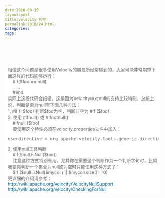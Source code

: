 ```yaml
---
date:2010-09-19
layout:post
title:velocity 判空
permalink:2010/24.html
categories:
tags:
---
```



<p><span style="font-family: Arial, sans-serif, Helvetica, Tahoma; color: #666666; line-height: 18px;">   <div class="blog_title" style="margin-bottom: 0px; padding-left: 7px; height: 64px;">    <h3 style="font-size: 16px; line-height: 1.5em; margin-top: 0px; margin-right: 0px; margin-bottom: 0.5em; margin-left: 0px; padding-top: 10px; padding-right: 0px; padding-bottom: 0px; padding-left: 0px; color: black;"><a style="color: white; text-decoration: none;" href="http://esteem.iteye.com/blog/249466">Velocity中如何判断null</a></h3>   </div>   <div class="blog_content" style="background-color: white; margin-top: 0px; margin-right: 6px; margin-bottom: 0px; margin-left: 4px; color: #666666; padding: 5px;">    <div id="_mcontent" class="mcontent">     <p style="padding: 0px; margin: 0px;">相信这个问题是很多使用Velocity的朋友所经常碰到的，大家可能非常期望下面这样的代码能够运行：</p>     <p style="padding: 0px; margin: 0px;">&nbsp;&nbsp;&nbsp; #if($foo == null)&nbsp;<br />&nbsp;&nbsp;&nbsp; &nbsp;&nbsp; ...<br />&nbsp;&nbsp;&nbsp; #end</p>     <p style="padding: 0px; margin: 0px;">实际上这段代码会报错。这是因为Velocity中对null的支持比较特别。总统上说，判断是否为null有下面几种方法：</p>     <p style="padding: 0px; margin: 0px;">1. #if (! $foo) 判断$foo为空，判断非空为 #if ($foo)</p>     <p style="padding: 0px; margin: 0px;">2. 使用 #ifnull() 或 #ifnotnull()</p>     <p style="padding: 0px; margin: 0px;">&nbsp;&nbsp;&nbsp; #ifnull ($foo)</p>     <p style="padding: 0px; margin: 0px;">&nbsp;&nbsp;&nbsp; 要使用这个特性必须在velocity.properties文件中加入：</p>     <pre>userdirective = org.apache.velocity.tools.generic.directive.Ifnulluserdirective = org.apache.velocity.tools.generic.directive.Ifnotnull</pre>     <p style="padding: 0px; margin: 0px;">3. 使用null工具判断</p>     <p style="padding: 0px; margin: 0px;">&nbsp;&nbsp;&nbsp; #if($null.isNull($foo))</p>     <p style="padding: 0px; margin: 0px;">&nbsp;&nbsp;&nbsp; 注意这种方式特别有用，尤其你在需要这个判断作为一个判断字句时，比如我要你判断一个集合为null或为空时只能使用这种方式了：</p>     <p style="padding: 0px; margin: 0px;">&nbsp;&nbsp;&nbsp; $if ($null.isNull($mycoll) || $mycoll.size()==0)</p>     <p style="padding: 0px; margin: 0px;">更详细的介绍请参考：</p>     <p style="padding: 0px; margin: 0px;"><a style="color: #006699; text-decoration: none;" href="http://wiki.apache.org/velocity/VelocityNullSupport">http://wiki.apache.org/velocity/VelocityNullSupport<br /></a><a style="color: #006699; text-decoration: none;" href="http://wiki.apache.org/velocity/CheckingForNull">http://wiki.apache.org/velocity/CheckingForNull</a></p>    </div>   </div> </span></p>